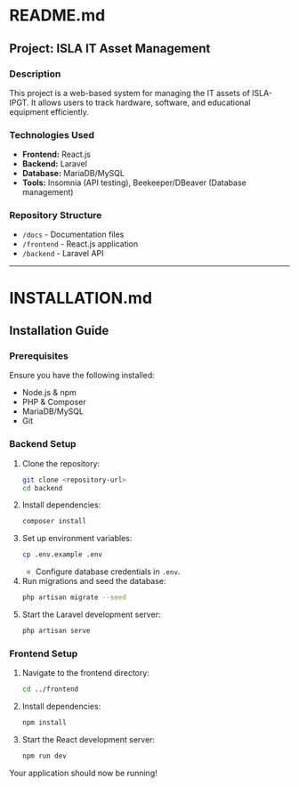 # README.md

## Project: ISLA IT Asset Management

### Description
This project is a web-based system for managing the IT assets of ISLA-IPGT. It allows users to track hardware, software, and educational equipment efficiently.

### Technologies Used
- **Frontend:** React.js
- **Backend:** Laravel
- **Database:** MariaDB/MySQL
- **Tools:** Insomnia (API testing), Beekeeper/DBeaver (Database management)

### Repository Structure
- `/docs` - Documentation files
- `/frontend` - React.js application
- `/backend` - Laravel API

---

# INSTALLATION.md

## Installation Guide

### Prerequisites
Ensure you have the following installed:
- Node.js & npm
- PHP & Composer
- MariaDB/MySQL
- Git

### Backend Setup
1. Clone the repository:  
   ```bash
   git clone <repository-url>
   cd backend
   ```
2. Install dependencies:  
   ```bash
   composer install
   ```
3. Set up environment variables:  
   ```bash
   cp .env.example .env
   ```
   - Configure database credentials in `.env`.
4. Run migrations and seed the database:  
   ```bash
   php artisan migrate --seed
   ```
5. Start the Laravel development server:  
   ```bash
   php artisan serve
   ```

### Frontend Setup
1. Navigate to the frontend directory:  
   ```bash
   cd ../frontend
   ```
2. Install dependencies:  
   ```bash
   npm install
   ```
3. Start the React development server:  
   ```bash
   npm run dev
   ```

Your application should now be running!
